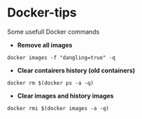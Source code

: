 # Docker-tips
Some usefull Docker commands


* __Remove all <none> images__
  
```
docker images -f "dangling=true" -q
```

* __Clear contairers history (old containers)__
```
docker rm $(docker ps -a -q)
```

* __Clear images and history images__
```
docker rmi $(docker images -a -q)
```
